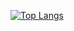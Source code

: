 

[![Top Langs](https://github-readme-stats.vercel.app/api/top-langs/?username=jcook0)](https://github.com/anuraghazra/github-readme-stats)


<!---
cookju/cookju is a ✨ special ✨ repository because its `README.md` (this file) appears on your GitHub profile.
You can click the Preview link to take a look at your changes.
--->
